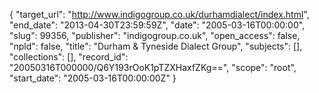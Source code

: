 {
  "target_url": "http://www.indigogroup.co.uk/durhamdialect/index.html", 
  "end_date": "2013-04-30T23:59:59Z", 
  "date": "2005-03-16T00:00:00", 
  "slug": 99356, 
  "publisher": "indigogroup.co.uk", 
  "open_access": false, 
  "npld": false, 
  "title": "Durham & Tyneside Dialect Group", 
  "subjects": [], 
  "collections": [], 
  "record_id": "20050316T000000/Q6Y193rOoK1pTZXHaxfZKg==", 
  "scope": "root", 
  "start_date": "2005-03-16T00:00:00Z"
}

